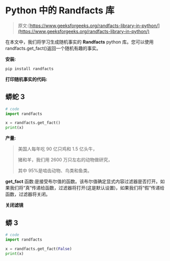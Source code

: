 # Python 中的 Randfacts 库

> 原文:[https://www.geeksforgeeks.org/randfacts-library-in-python/](https://www.geeksforgeeks.org/randfacts-library-in-python/)

在本文中，我们将学习生成随机事实的 **Randfacts** python 库。您可以使用 randfacts.get_fact()返回一个随机有趣的事实。

**安装:**

```py
pip install randfacts
```

**打印随机事实的代码:**

## 蟒蛇 3

```py
# code
import randfacts

x = randfacts.get_fact()
print(x)
```

**产量:**

> 美国人每年吃 90 亿只鸡和 1.5 亿头牛，
> 
> 猪和羊，我们用 2600 万只左右的动物做研究，
> 
> 其中 95%是啮齿动物、鸟类和鱼类。

**get_fact** 函数:是接受布尔值的函数。该布尔值确定显式内容过滤器是否打开。如果我们将“真”传递给函数，过滤器将打开(这是默认设置)，如果我们将“假”传递给函数，过滤器将关闭。

**关闭滤镜**

## 蟒 3

```py
# code
import randfacts

x = randfacts.get_fact(False)
print(x)
```